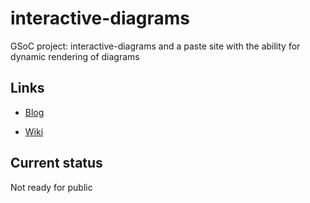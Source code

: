 interactive-diagrams
====================
GSoC project:
interactive-diagrams and a paste site with the ability for dynamic rendering of diagrams

## Links

- [Blog](http://parenz.wordpress.com)

- [Wiki](https://github.com/co-dan/interactive-diagrams/wiki)

## Current status

Not ready for public


